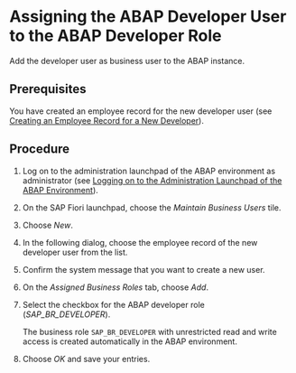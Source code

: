 <!-- loio13b2cfb49c8046d8a031e137b6142127 -->

# Assigning the ABAP Developer User to the ABAP Developer Role

Add the developer user as business user to the ABAP instance.



<a name="loio13b2cfb49c8046d8a031e137b6142127__prereq_p5l_vvq_p2b"/>

## Prerequisites

You have created an employee record for the new developer user \(see [Creating an Employee Record for a New Developer](creating-an-employee-record-for-a-new-developer-a66fdc5.md)\).



<a name="loio13b2cfb49c8046d8a031e137b6142127__steps_yzb_fnm_q2b"/>

## Procedure

1.  Log on to the administration launchpad of the ABAP environment as administrator \(see [Logging on to the Administration Launchpad of the ABAP Environment](logging-on-to-the-administration-launchpad-of-the-abap-environment-11e765e.md)\).

2.  On the SAP Fiori launchpad, choose the *Maintain Business Users* tile.

3.  Choose *New*.

4.  In the following dialog, choose the employee record of the new developer user from the list.

5.  Confirm the system message that you want to create a new user.

6.  On the *Assigned Business Roles* tab, choose *Add*.

7.  Select the checkbox for the ABAP developer role \(*SAP\_BR\_DEVELOPER*\).

    The business role `SAP_BR_DEVELOPER` with unrestricted read and write access is created automatically in the ABAP environment.

8.  Choose *OK* and save your entries.


